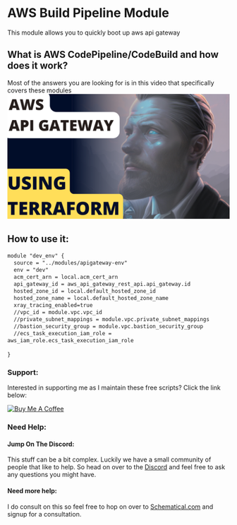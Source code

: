 # AWS Build Pipeline Module
This module allows you to quickly boot up aws api gateway


## What is AWS CodePipeline/CodeBuild and how does it work?
Most of the answers you are looking for is in this video that specifically covers these modules
[![](./thumb.png)](https://youtu.be/55JnqNeHcQU)

## How to use it:
```
module "dev_env" {
  source = "../modules/apigateway-env"
  env = "dev"
  acm_cert_arn = local.acm_cert_arn
  api_gateway_id = aws_api_gateway_rest_api.api_gateway.id
  hosted_zone_id = local.default_hosted_zone_id
  hosted_zone_name = local.default_hosted_zone_name
  xray_tracing_enabled=true
  //vpc_id = module.vpc.vpc_id
  //private_subnet_mappings = module.vpc.private_subnet_mappings
  //bastion_security_group = module.vpc.bastion_security_group
  //ecs_task_execution_iam_role = aws_iam_role.ecs_task_execution_iam_role

}
```


### Support:
Interested in supporting me as I maintain these free scripts? Click the link below:

<a href="https://www.buymeacoffee.com/schematical" target="_blank">
    <img src="https://cdn.buymeacoffee.com/buttons/v2/default-yellow.png" alt="Buy Me A Coffee" style="height: 60px !important;width: 217px !important;" />
</a>






### Need Help:

#### Jump On The Discord:
This stuff can be a bit complex. Luckily we have a small community of people that like to help.
So head on over to the [Discord](https://discord.gg/F6cErPe6VJ) and feel free to ask any questions you might have.

#### Need more help:
I do consult on this so feel free to hop on over to [Schematical.com](https://schematical.com?utm_source=github_sc-terraform-cicd) and signup for a consultation.






